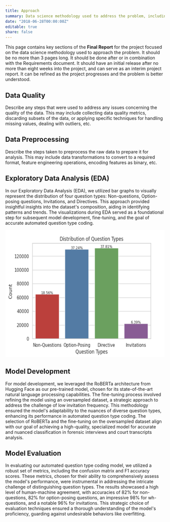 ```yaml
---
title: Approach
summary: Data science methodology used to address the problem, including data preprocessing steps, exploratory data analysis, feature engineering techniques, machine learning models, and evaluation metrics.
date: "2018-06-28T00:00:00Z"
editable: true
share: false
---
```


This page contains key sections of the **Final Report** for the project focused on the data science methodology used to approach the problem.  It should be no more than 3 pages long.  It should be done after or in combination with the Requirements document.  It should have an initial release after no more than eight weeks into the project, and can serve as an interim project report.  It can be refined as the project progresses and the problem is better understood.  

## Data Quality

Describe any steps that were used to address any issues concerning the quality of the data.  This may include collecting data quality metrics, discarding subsets of the data, or applying specific techniques for handling missing values, dealing with outliers, etc. 

## Data Preprocessing

Describe the steps taken to preprocess the raw data to prepare it for analysis. This may include data transformations to convert to a required format, feature engineering operations, encoding features as binary, etc.

## Exploratory Data Analysis (EDA)

In our Exploratory Data Analysis (EDA), we utilized bar graphs to visually represent the distribution of four question types: Non-questions, Option-posing questions, Invitations, and Directives. This approach provided insightful insights into the dataset's composition, aiding in identifying patterns and trends. The visualizations during EDA served as a foundational step for subsequent model development, fine-tuning, and the goal of accurate automated question type coding.

![Question Type](https://github.com/ckids-datafirst/2023-fall-forensic/blob/main/assets/media/question%20types.png?raw=true)

## Model Development

For model development, we leveraged the RoBERTa architecture from Hugging Face as our pre-trained model, chosen for its state-of-the-art natural language processing capabilities. The fine-tuning process involved refining the model using an oversampled dataset, a strategic approach to address the challenge of low invitation frequency. This methodology ensured the model's adaptability to the nuances of diverse question types, enhancing its performance in automated question type coding. The selection of RoBERTa and the fine-tuning on the oversampled dataset align with our goal of achieving a high-quality, specialized model for accurate and nuanced classification in forensic interviews and court transcripts analysis.

## Model Evaluation

In evaluating our automated question type coding model, we utilized a robust set of metrics, including the confusion matrix and F1 accuracy scores. These metrics, chosen for their ability to comprehensively assess the model's performance, were instrumental in addressing the intricate challenge of distinguishing question types. The results showcased a high level of human-machine agreement, with accuracies of 82% for non-questions, 82% for option-posing questions, an impressive 98% for wh-questions, and a notable 96% for invitations. This strategic choice of evaluation techniques ensured a thorough understanding of the model's proficiency, guarding against undesirable behaviors like overfitting.
